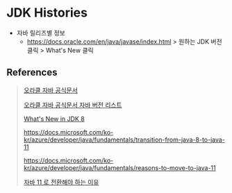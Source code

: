 # JDK Histories

- 자바 릴리즈별 정보
  - https://docs.oracle.com/en/java/javase/index.html > 원하는 JDK 버전 클릭 > What's New 클릭


## References

> [오라클 자바 공식문서](http://docs.oracle.com/javase/)
> 
> [오라클 자바 공식문서 자바 버전 리스트](https://docs.oracle.com/en/java/javase/index.html)
>
> [What's New in JDK 8](https://www.oracle.com/java/technologies/javase/8-whats-new.html)
>
> https://docs.microsoft.com/ko-kr/azure/developer/java/fundamentals/transition-from-java-8-to-java-11
>
> https://docs.microsoft.com/ko-kr/azure/developer/java/fundamentals/reasons-to-move-to-java-11
> 
> [자바 11 로 전환해야 하는 이유](https://okky.kr/article/784365)
